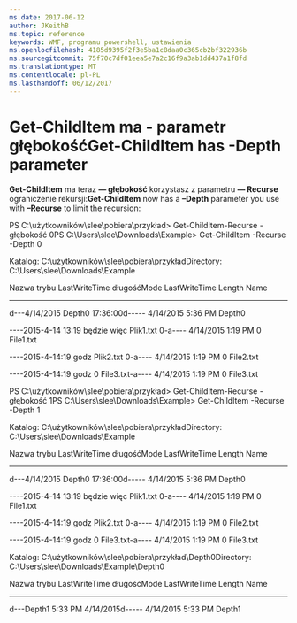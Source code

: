 ```yaml
---
ms.date: 2017-06-12
author: JKeithB
ms.topic: reference
keywords: WMF, programu powershell, ustawienia
ms.openlocfilehash: 4185d9395f2f3e5ba1c8daa0c365cb2bf322936b
ms.sourcegitcommit: 75f70c7df01eea5e7a2c16f9a3ab1dd437a1f8fd
ms.translationtype: MT
ms.contentlocale: pl-PL
ms.lasthandoff: 06/12/2017
---
```

# <a name="get-childitem-has--depth-parameter"></a><span data-ttu-id="b13f8-102">Get-ChildItem ma - parametr głębokość</span><span class="sxs-lookup"><span data-stu-id="b13f8-102">Get-ChildItem has -Depth parameter</span></span>
<span data-ttu-id="b13f8-103">**Get-ChildItem** ma teraz **— głębokość** korzystasz z parametru **— Recurse** ograniczenie rekursji:</span><span class="sxs-lookup"><span data-stu-id="b13f8-103">**Get-ChildItem** now has a **–Depth** parameter you use with **–Recurse** to limit the recursion:</span></span>

<span data-ttu-id="b13f8-104">PS C:\\użytkowników\\slee\\pobiera\\przykład&gt; Get-ChildItem-Recurse - głębokość 0</span><span class="sxs-lookup"><span data-stu-id="b13f8-104">PS C:\\Users\\slee\\Downloads\\Example&gt; Get-ChildItem -Recurse -Depth 0</span></span>

<span data-ttu-id="b13f8-105">Katalog: C:\\użytkowników\\slee\\pobiera\\przykład</span><span class="sxs-lookup"><span data-stu-id="b13f8-105">Directory: C:\\Users\\slee\\Downloads\\Example</span></span>

<span data-ttu-id="b13f8-106">Nazwa trybu LastWriteTime długość</span><span class="sxs-lookup"><span data-stu-id="b13f8-106">Mode LastWriteTime Length Name</span></span>

---- ------------- ------ ----

<span data-ttu-id="b13f8-107">d---4/14/2015 Depth0 17:36:00</span><span class="sxs-lookup"><span data-stu-id="b13f8-107">d----- 4/14/2015 5:36 PM Depth0</span></span>

<span data-ttu-id="b13f8-108">----2015-4-14 13:19 będzie więc Plik1.txt 0</span><span class="sxs-lookup"><span data-stu-id="b13f8-108">-a---- 4/14/2015 1:19 PM 0 File1.txt</span></span>

<span data-ttu-id="b13f8-109">----2015-4-14:19 godz Plik2.txt 0</span><span class="sxs-lookup"><span data-stu-id="b13f8-109">-a---- 4/14/2015 1:19 PM 0 File2.txt</span></span>

<span data-ttu-id="b13f8-110">----2015-4-14:19 godz 0 File3.txt</span><span class="sxs-lookup"><span data-stu-id="b13f8-110">-a---- 4/14/2015 1:19 PM 0 File3.txt</span></span>

<span data-ttu-id="b13f8-111">PS C:\\użytkowników\\slee\\pobiera\\przykład&gt; Get-ChildItem-Recurse - głębokość 1</span><span class="sxs-lookup"><span data-stu-id="b13f8-111">PS C:\\Users\\slee\\Downloads\\Example&gt; Get-ChildItem -Recurse -Depth 1</span></span>

<span data-ttu-id="b13f8-112">Katalog: C:\\użytkowników\\slee\\pobiera\\przykład</span><span class="sxs-lookup"><span data-stu-id="b13f8-112">Directory: C:\\Users\\slee\\Downloads\\Example</span></span>

<span data-ttu-id="b13f8-113">Nazwa trybu LastWriteTime długość</span><span class="sxs-lookup"><span data-stu-id="b13f8-113">Mode LastWriteTime Length Name</span></span>

---- ------------- ------ ----

<span data-ttu-id="b13f8-114">d---4/14/2015 Depth0 17:36:00</span><span class="sxs-lookup"><span data-stu-id="b13f8-114">d----- 4/14/2015 5:36 PM Depth0</span></span>

<span data-ttu-id="b13f8-115">----2015-4-14 13:19 będzie więc Plik1.txt 0</span><span class="sxs-lookup"><span data-stu-id="b13f8-115">-a---- 4/14/2015 1:19 PM 0 File1.txt</span></span>

<span data-ttu-id="b13f8-116">----2015-4-14:19 godz Plik2.txt 0</span><span class="sxs-lookup"><span data-stu-id="b13f8-116">-a---- 4/14/2015 1:19 PM 0 File2.txt</span></span>

<span data-ttu-id="b13f8-117">----2015-4-14:19 godz 0 File3.txt</span><span class="sxs-lookup"><span data-stu-id="b13f8-117">-a---- 4/14/2015 1:19 PM 0 File3.txt</span></span>

<span data-ttu-id="b13f8-118">Katalog: C:\\użytkowników\\slee\\pobiera\\przykład\\Depth0</span><span class="sxs-lookup"><span data-stu-id="b13f8-118">Directory: C:\\Users\\slee\\Downloads\\Example\\Depth0</span></span>

<span data-ttu-id="b13f8-119">Nazwa trybu LastWriteTime długość</span><span class="sxs-lookup"><span data-stu-id="b13f8-119">Mode LastWriteTime Length Name</span></span>

---- ------------- ------ ----

<span data-ttu-id="b13f8-120">d---Depth1 5:33 PM 4/14/2015</span><span class="sxs-lookup"><span data-stu-id="b13f8-120">d----- 4/14/2015 5:33 PM Depth1</span></span>


